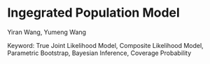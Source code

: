 # Ingegrated Population Model
Yiran Wang, Yumeng Wang

Keyword: True Joint Likelihood Model, Composite Likelihood Model, Parametric Bootstrap, Bayesian Inference, Coverage Probability
